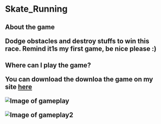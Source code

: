 # Skate_Running
<h2> About the game

Dodge obstacles and destroy stuffs to win this race.
Remind it1s my first game, be nice please :)

<h2>Where can I play the game?

You can download the downloa the game on my site [here](https://eltonsilva.site/games/skate-runner/)

![Image of gameplay](https://eltonsilva799505601.files.wordpress.com/2020/04/game1-1.png)

![Image of gameplay2](https://eltonsilva799505601.files.wordpress.com/2020/04/game4.png)

